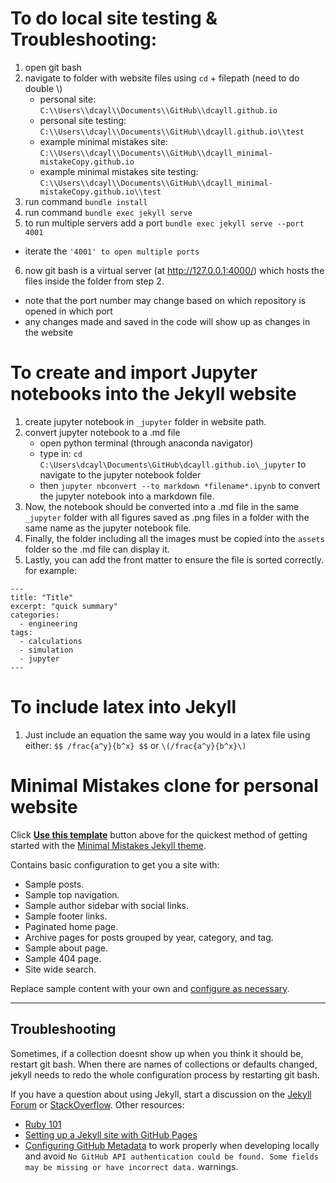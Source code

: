 # To do local site testing & Troubleshooting:
1. open git bash
2. navigate to folder with website files using `cd` + filepath (need to do double \\\)
   - personal site: `C:\\Users\\dcayl\\Documents\\GitHub\\dcayll.github.io`
   - personal site testing: `C:\\Users\\dcayl\\Documents\\GitHub\\dcayll.github.io\\test`
   - example minimal mistakes site: `C:\\Users\\dcayl\\Documents\\GitHub\\dcayll_minimal-mistakeCopy.github.io`
   - example minimal mistakes site testing: `C:\\Users\\dcayl\\Documents\\GitHub\\dcayll_minimal-mistakeCopy.github.io\\test`
3. run command `bundle install`
4. run command `bundle exec jekyll serve`
5. to run multiple servers add a port `bundle exec jekyll serve --port 4001`
  - iterate the `'4001' to open multiple ports`
6. now git bash is a virtual server (at http://127.0.0.1:4000/) which hosts the files inside the folder from step 2.
  - note that the port number may change based on which repository is opened in which port
  - any changes made and saved in the code will show up as changes in the website

# To create and import Jupyter notebooks into the Jekyll website

1. create jupyter notebook in `_jupyter` folder in website path.
2. convert jupyter notebook to a .md file
    - open python terminal (through anaconda navigator)
    - type in: `cd C:\Users\dcayl\Documents\GitHub\dcayll.github.io\_jupyter` to navigate to the jupyter notebook folder
    - then `jupyter nbconvert --to markdown *filename*.ipynb` to convert the jupyter notebook into a markdown file.
3. Now, the notebook should be converted into a .md file in the same `_jupyter` folder with all figures saved as .png files in a folder with the same name as the jupyter notebook file.
4. Finally, the folder including all the images must be copied into the `assets` folder so the .md file can display it.
5. Lastly, you can add the front matter to ensure the file is sorted correctly. for example:

```
---
title: "Title"
excerpt: "quick summary"
categories:
  - engineering
tags:
  - calculations
  - simulation
  - jupyter
---
```

# To include latex into Jekyll

1. Just include an equation the same way you would in a latex file using either:
`$$ /frac{a^y}{b^x} $$`
or
`\(/frac{a^y}{b^x}\) `


# Minimal Mistakes clone for personal website

Click [**Use this template**](https://github.com/mmistakes/mm-github-pages-starter/generate) button above for the quickest method of getting started with the [Minimal Mistakes Jekyll theme](https://github.com/mmistakes/minimal-mistakes).

Contains basic configuration to get you a site with:

- Sample posts.
- Sample top navigation.
- Sample author sidebar with social links.
- Sample footer links.
- Paginated home page.
- Archive pages for posts grouped by year, category, and tag.
- Sample about page.
- Sample 404 page.
- Site wide search.

Replace sample content with your own and [configure as necessary](https://mmistakes.github.io/minimal-mistakes/docs/configuration/).

---

## Troubleshooting

Sometimes, if a collection doesnt show up when you think it should be, restart git bash. When there are names of collections or defaults changed, jekyll needs to redo the whole configuration process by restarting git bash.

If you have a question about using Jekyll, start a discussion on the [Jekyll Forum](https://talk.jekyllrb.com/) or [StackOverflow](https://stackoverflow.com/questions/tagged/jekyll). Other resources:

- [Ruby 101](https://jekyllrb.com/docs/ruby-101/)
- [Setting up a Jekyll site with GitHub Pages](https://jekyllrb.com/docs/github-pages/)
- [Configuring GitHub Metadata](https://github.com/jekyll/github-metadata/blob/master/docs/configuration.md#configuration) to work properly when developing locally and avoid `No GitHub API authentication could be found. Some fields may be missing or have incorrect data.` warnings.
